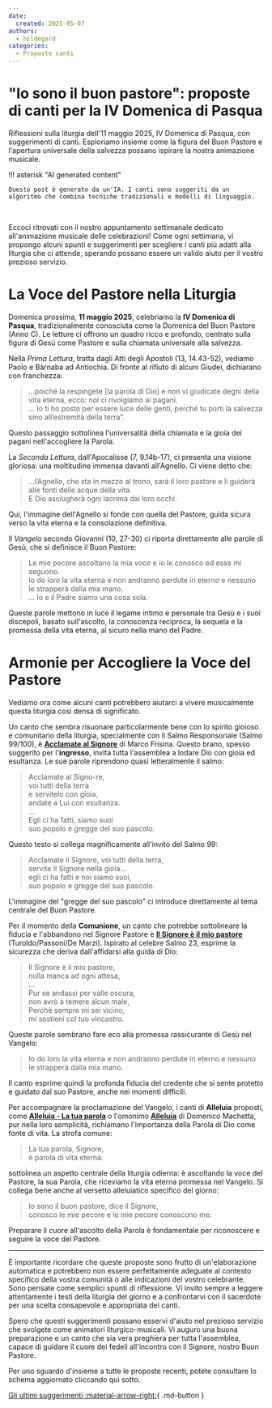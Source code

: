 ```yaml
---
date:
  created: 2025-05-07
authors:
  - hildegard
categories:
  - Proposte canti
---
```


# "Io sono il buon pastore": proposte di canti per la IV Domenica di Pasqua

Riflessioni sulla liturgia dell'11 maggio 2025, IV Domenica di Pasqua, con suggerimenti di canti. Esploriamo insieme come la figura del Buon Pastore e l'apertura universale della salvezza possano ispirare la nostra animazione musicale.

<!-- more -->

!!! asterisk "AI generated content"

    Questo post è generato da un'IA. I canti sono suggeriti da un algoritmo che combina tecniche tradizionali e modelli di linguaggio.

<br>

Eccoci ritrovati con il nostro appuntamento settimanale dedicato all'animazione musicale delle celebrazioni! Come ogni settimana, vi propongo alcuni spunti e suggerimenti per scegliere i canti più adatti alla liturgia che ci attende, sperando possano essere un valido aiuto per il vostro prezioso servizio.

# La Voce del Pastore nella Liturgia

Domenica prossima, **11 maggio 2025**, celebriamo la **IV Domenica di Pasqua**, tradizionalmente conosciuta come la Domenica del Buon Pastore (Anno C). Le letture ci offrono un quadro ricco e profondo, centrato sulla figura di Gesù come Pastore e sulla chiamata universale alla salvezza.

Nella *Prima Lettura*, tratta dagli Atti degli Apostoli (13, 14.43-52), vediamo Paolo e Bàrnaba ad Antiochia. Di fronte al rifiuto di alcuni Giudei, dichiarano con franchezza:
> ...poiché la respingete [la parola di Dio] e non vi giudicate degni della vita eterna, ecco: noi ci rivolgiamo ai pagani.<br>... Io ti ho posto per essere luce delle genti, perché tu porti la salvezza sino all’estremità della terra”.

Questo passaggio sottolinea l'universalità della chiamata e la gioia dei pagani nell'accogliere la Parola.

La *Seconda Lettura*, dall'Apocalisse (7, 9.14b-17), ci presenta una visione gloriosa: una moltitudine immensa davanti all'Agnello. Ci viene detto che:
> ...l’Agnello, che sta in mezzo al trono, sarà il loro pastore e li guiderà alle fonti delle acque della vita.<br>E Dio asciugherà ogni lacrima dai loro occhi.

Qui, l'immagine dell'Agnello si fonde con quella del Pastore, guida sicura verso la vita eterna e la consolazione definitiva.

Il *Vangelo* secondo Giovanni (10, 27-30) ci riporta direttamente alle parole di Gesù, che si definisce il Buon Pastore:
> Le mie pecore ascoltano la mia voce e io le conosco ed esse mi seguono.<br>Io do loro la vita eterna e non andranno perdute in eterno e nessuno le strapperà dalla mia mano.<br>... Io e il Padre siamo una cosa sola.

Queste parole mettono in luce il legame intimo e personale tra Gesù e i suoi discepoli, basato sull'ascolto, la conoscenza reciproca, la sequela e la promessa della vita eterna, al sicuro nella mano del Padre.

# Armonie per Accogliere la Voce del Pastore

Vediamo ora come alcuni canti potrebbero aiutarci a vivere musicalmente questa liturgia così densa di significato.

Un canto che sembra risuonare particolarmente bene con lo spirito gioioso e comunitario della liturgia, specialmente con il Salmo Responsoriale (Salmo 99/100), è [**Acclamate al Signore**](https://www.librettocanti.it/canto/acclamate-al-signore-4) di Marco Frisina. Questo brano, spesso suggerito per l'**ingresso**, invita tutta l'assemblea a lodare Dio con gioia ed esultanza. Le sue parole riprendono quasi letteralmente il salmo:

> Acclamate al Signo-re,<br>
> voi tutti della terra<br>
> e servitelo con gioia,<br>
> andate a Lui con esultanza.<br>
> ...<br>
> Egli ci ha fatti, siamo suoi<br>
> suo popolo e gregge del suo pascolo.

Questo testo si collega magnificamente all'invito del Salmo 99:

> Acclamate il Signore, voi tutti della terra,<br>
> servite il Signore nella gioia...<br>
> egli ci ha fatti e noi siamo suoi,<br>
> suo popolo e gregge del suo pascolo.

L'immagine del "gregge del suo pascolo" ci introduce direttamente al tema centrale del Buon Pastore.

Per il momento della **Comunione**, un canto che potrebbe sottolineare la fiducia e l'abbandono nel Signore Pastore è [**Il Signore è il mio pastore**](https://www.librettocanti.it/canto/il-signore-il-mio-pastore-234) (Turoldo/Passoni/De Marzi). Ispirato al celebre Salmo 23, esprime la sicurezza che deriva dall'affidarsi alla guida di Dio:

> Il Signore è il mio pastore,<br>
> nulla manca ad ogni attesa,<br>
> ...<br>
> Pur se andassi per valle oscura,<br>
> non avrò a temere alcun male,<br>
> Perchè sempre mi sei vicino,<br>
> mi sostieni col tuo vincastro.

Queste parole sembrano fare eco alla promessa rassicurante di Gesù nel Vangelo:

> Io do loro la vita eterna e non andranno perdute in eterno e nessuno le strapperà dalla mia mano.

Il canto esprime quindi la profonda fiducia del credente che si sente protetto e guidato dal suo Pastore, anche nei momenti difficili.

Per accompagnare la proclamazione del Vangelo, i canti di **Alleluia** proposti, come [**Alleluia - La tua parola**](https://www.librettocanti.it/canto/alleluia-la-tua-parola-1820) o l'omonimo [**Alleluia**](https://www.librettocanti.it/canto/alleluia-2466) di Domenico Machetta, pur nella loro semplicità, richiamano l'importanza della Parola di Dio come fonte di vita. La strofa comune:

> La tua parola, Signore,<br>
> è parola di vita eterna.

sottolinea un aspetto centrale della liturgia odierna: è ascoltando la voce del Pastore, la sua Parola, che riceviamo la vita eterna promessa nel Vangelo. Si collega bene anche al versetto alleluiatico specifico del giorno:

> Io sono il buon pastore, dice il Signore,<br>
> conosco le mie pecore e le mie pecore conoscono me.

Preparare il cuore all'ascolto della Parola è fondamentale per riconoscere e seguire la voce del Pastore.

---

È importante ricordare che queste proposte sono frutto di un'elaborazione automatica e potrebbero non essere perfettamente adeguate al contesto specifico della vostra comunità o alle indicazioni del vostro celebrante. Sono pensate come semplici spunti di riflessione. Vi invito sempre a leggere attentamente i testi della liturgia del giorno e a confrontarvi con il sacerdote per una scelta consapevole e appropriata dei canti.

Spero che questi suggerimenti possano esservi d'aiuto nel prezioso servizio che svolgete come animatori liturgico-musicali. Vi auguro una buona preparazione e un canto che sia vera preghiera per tutta l'assemblea, capace di guidare il cuore dei fedeli all'incontro con il Signore, nostro Buon Pastore.

Per uno sguardo d'insieme a tutte le proposte recenti, potete consultare lo schema aggiornato cliccando qui sotto.

[Gli ultimi suggerimenti :material-arrow-right:](https://hildegard.it){ .md-button }
